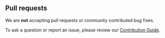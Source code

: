 ## Pull requests  

We are **not** accepting pull requests or community contributed bug fixes.  

To ask a question or report an issue, please review our [Contribution Guide](https://github.com/alexa/avs-device-sdk/blob/master/CONTRIBUTING.md).   
